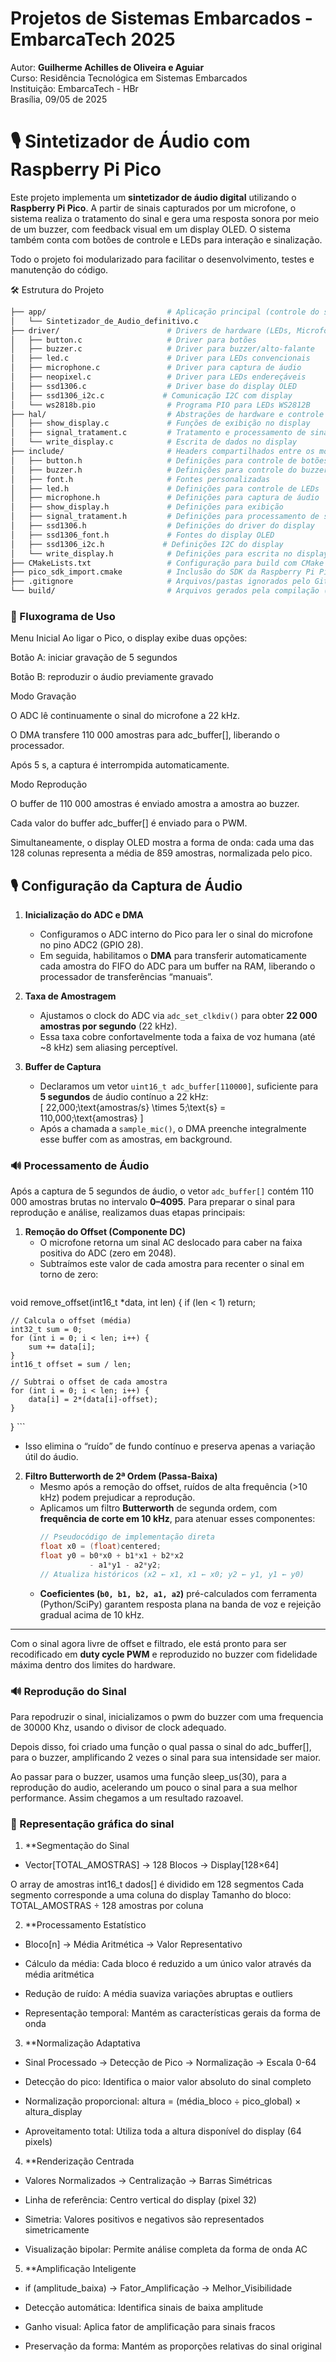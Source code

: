 # Projetos de Sistemas Embarcados - EmbarcaTech 2025

Autor: **Guilherme Achilles de Oliveira e Aguiar**  
Curso: Residência Tecnológica em Sistemas Embarcados  
Instituição: EmbarcaTech - HBr  
Brasília, 09/05 de 2025

# 🎙️ Sintetizador de Áudio com Raspberry Pi Pico

Este projeto implementa um **sintetizador de áudio digital** utilizando o **Raspberry Pi Pico**. A partir de sinais capturados por um microfone, o sistema realiza o tratamento do sinal e gera uma resposta sonora por meio de um buzzer, com feedback visual em um display OLED. O sistema também conta com botões de controle e LEDs para interação e sinalização. 

Todo o projeto foi modularizado para facilitar o desenvolvimento, testes e manutenção do código.


🛠️ Estrutura do Projeto
```bash
├── app/                           # Aplicação principal (controle do sintetizador)
│   └── Sintetizador_de_Audio_definitivo.c
├── driver/                        # Drivers de hardware (LEDs, Microfone, Buzzer, Display, etc.)
│   ├── button.c                   # Driver para botões
│   ├── buzzer.c                   # Driver para buzzer/alto-falante
│   ├── led.c                      # Driver para LEDs convencionais
│   ├── microphone.c               # Driver para captura de áudio
│   ├── neopixel.c                 # Driver para LEDs endereçáveis
│   ├── ssd1306.c                  # Driver base do display OLED
│   ├── ssd1306_i2c.c             # Comunicação I2C com display
│   └── ws2818b.pio                # Programa PIO para LEDs WS2812B
├── hal/                           # Abstrações de hardware e controle de alto nível
│   ├── show_display.c             # Funções de exibição no display
│   ├── signal_tratament.c         # Tratamento e processamento de sinais
│   └── write_display.c            # Escrita de dados no display
├── include/                       # Headers compartilhados entre os módulos
│   ├── button.h                   # Definições para controle de botões
│   ├── buzzer.h                   # Definições para controle do buzzer
│   ├── font.h                     # Fontes personalizadas
│   ├── led.h                      # Definições para controle de LEDs
│   ├── microphone.h               # Definições para captura de áudio
│   ├── show_display.h             # Definições para exibição
│   ├── signal_tratament.h         # Definições para processamento de sinais
│   ├── ssd1306.h                  # Definições do driver do display
│   ├── ssd1306_font.h             # Fontes do display OLED
│   ├── ssd1306_i2c.h             # Definições I2C do display
│   └── write_display.h            # Definições para escrita no display
├── CMakeLists.txt                 # Configuração para build com CMake
├── pico_sdk_import.cmake          # Inclusão do SDK da Raspberry Pi Pico
├── .gitignore                     # Arquivos/pastas ignorados pelo Git
└── build/                         # Arquivos gerados pela compilação (não versionado)
```

### 🚦 Fluxograma de Uso

Menu Inicial
Ao ligar o Pico, o display exibe duas opções:

Botão A: iniciar gravação de 5 segundos

Botão B: reproduzir o áudio previamente gravado

Modo Gravação

O ADC lê continuamente o sinal do microfone a 22 kHz.

O DMA transfere 110 000 amostras para adc_buffer[], liberando o processador.

Após 5 s, a captura é interrompida automaticamente.

Modo Reprodução

O buffer de 110 000 amostras é enviado amostra a amostra ao buzzer.

Cada valor do buffer adc_buffer[] é enviado para o PWM.

Simultaneamente, o display OLED mostra a forma de onda: cada uma das 128 colunas representa a média de 859 amostras, normalizada pelo pico.




## 🎙️ Configuração da Captura de Áudio

1. **Inicialização do ADC e DMA**  
   - Configuramos o ADC interno do Pico para ler o sinal do microfone no pino ADC2 (GPIO 28).  
   - Em seguida, habilitamos o **DMA** para transferir automaticamente cada amostra do FIFO do ADC para um buffer na RAM, liberando o processador de transferências “manuais”.

2. **Taxa de Amostragem**  
   - Ajustamos o clock do ADC via `adc_set_clkdiv()` para obter **22 000 amostras por segundo** (22 kHz).  
   - Essa taxa cobre confortavelmente toda a faixa de voz humana (até ~8 kHz) sem aliasing perceptível.

3. **Buffer de Captura**  
   - Declaramos um vetor `uint16_t adc_buffer[110000]`, suficiente para **5 segundos** de áudio contínuo a 22 kHz:  
     \[
       22\,000\;\text{amostras/s} \times 5\;\text{s} = 110\,000\;\text{amostras}
     \]
   - Após a chamada a `sample_mic()`, o DMA preenche integralmente esse buffer com as amostras, em background.



### 🔊 Processamento de Áudio

Após a captura de 5 segundos de áudio, o vetor `adc_buffer[]` contém 110 000 amostras brutas no intervalo **0–4095**. Para preparar o sinal para reprodução e análise, realizamos duas etapas principais:

1. **Remoção do Offset (Componente DC)**
   - O microfone retorna um sinal AC deslocado para caber na faixa positiva do ADC (zero em 2048).  
   - Subtraímos este valor de cada amostra para recenter o sinal em torno de zero:
     ```c
void remove_offset(int16_t *data, int len) {
    if (len < 1) return;

    // Calcula o offset (média)
    int32_t sum = 0;
    for (int i = 0; i < len; i++) {
        sum += data[i];
    }
    int16_t offset = sum / len;

    // Subtrai o offset de cada amostra
    for (int i = 0; i < len; i++) {
        data[i] = 2*(data[i]-offset);
    }
}
     ```
   - Isso elimina o “ruído” de fundo contínuo e preserva apenas a variação útil do áudio.

2. **Filtro Butterworth de 2ª Ordem (Passa-Baixa)**
   - Mesmo após a remoção do offset, ruídos de alta frequência (>10 kHz) podem prejudicar a reprodução.  
   - Aplicamos um filtro **Butterworth** de segunda ordem, com **frequência de corte em 10 kHz**, para atenuar esses componentes:
     ```c
     // Pseudocódigo de implementação direta
     float x0 = (float)centered;
     float y0 = b0*x0 + b1*x1 + b2*x2
                - a1*y1 - a2*y2;
     // Atualiza históricos (x2 ← x1, x1 ← x0; y2 ← y1, y1 ← y0)
     ```
   - **Coeficientes (`b0, b1, b2, a1, a2`)** pré-calculados com ferramenta (Python/SciPy) garantem resposta plana na banda de voz e rejeição gradual acima de 10 kHz.

---

Com o sinal agora livre de offset e filtrado, ele está pronto para ser recodificado em **duty cycle PWM** e reproduzido no buzzer com fidelidade máxima dentro dos limites do hardware.


### 🔊 Reprodução do Sinal

Para repodruzir o sinal, inicializamos o pwm do buzzer com uma frequencia de 30000 Khz, usando o divisor de clock adequado.

Depois disso, foi criado uma função o qual passa o sinal do adc_buffer[], para o buzzer, amplificando 2 vezes o sinal para sua intensidade ser maior.

Ao passar para o buzzer, usamos uma função sleep_us(30), para a reprodução do audio, acelerando um pouco o sinal para a sua melhor performance. Assim chegamos a um resultado razoavel.


### 🎯 Representação gráfica do sinal

1. **Segmentação do Sinal
- Vector[TOTAL_AMOSTRAS] → 128 Blocos → Display[128×64]

O array de amostras int16_t dados[] é dividido em 128 segmentos
Cada segmento corresponde a uma coluna do display
Tamanho do bloco: TOTAL_AMOSTRAS ÷ 128 amostras por coluna

2. **Processamento Estatístico
- Bloco[n] → Média Aritmética → Valor Representativo

- Cálculo da média: Cada bloco é reduzido a um único valor através da média aritmética
- Redução de ruído: A média suaviza variações abruptas e outliers
- Representação temporal: Mantém as características gerais da forma de onda

3. **Normalização Adaptativa
- Sinal Processado → Detecção de Pico → Normalização → Escala 0-64

- Detecção do pico: Identifica o maior valor absoluto do sinal completo
- Normalização proporcional: altura = (média_bloco ÷ pico_global) × altura_display
- Aproveitamento total: Utiliza toda a altura disponível do display (64 pixels)

4. **Renderização Centrada
- Valores Normalizados → Centralização → Barras Simétricas

- Linha de referência: Centro vertical do display (pixel 32)
- Simetria: Valores positivos e negativos são representados simetricamente
- Visualização bipolar: Permite análise completa da forma de onda AC

5. **Amplificação Inteligente
- if (amplitude_baixa) → Fator_Amplificação → Melhor_Visibilidade

- Detecção automática: Identifica sinais de baixa amplitude
- Ganho visual: Aplica fator de amplificação para sinais fracos
- Preservação da forma: Mantém as proporções relativas do sinal original
